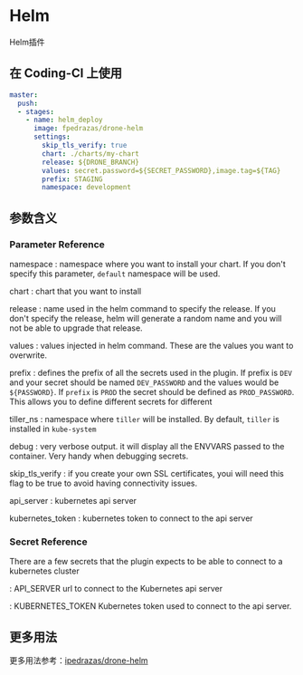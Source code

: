 # Helm

Helm插件

## 在 Coding-CI 上使用

```yml
master:
  push:
  - stages:
    - name: helm_deploy
      image: fpedrazas/drone-helm
      settings:
        skip_tls_verify: true
        chart: ./charts/my-chart
        release: ${DRONE_BRANCH}
        values: secret.password=${SECRET_PASSWORD},image.tag=${TAG}
        prefix: STAGING
        namespace: development

```

## 参数含义

### Parameter Reference

namespace
: namespace where you want to install your chart. If you don't specify this parameter, `default` namespace will be used.

chart
: chart that you want to install

release
: name used in the helm command to specify the release. If you don't specify the release, helm will generate a random name and you will not be able to upgrade that release.

values
: values injected in helm command. These are the values you want to overwrite.

prefix
: defines the prefix of all the secrets used in the plugin. If prefix is `DEV` and your secret should be named `DEV_PASSWORD` and the values would be `${PASSWORD}`. If `prefix` is `PROD` the secret should be defined as `PROD_PASSWORD`. This allows you to define different secrets for different

tiller_ns
: namespace where `tiller` will be installed. By default, `tiller` is installed in `kube-system`

debug
: very verbose output. it will display all the ENVVARS passed to the container. Very handy when debugging secrets.

skip_tls_verify
: if you create your own SSL certificates, youi will need this flag to be true to avoid having connectivity issues.

api_server
: kubernetes api server

kubernetes_token
: kubernetes token to connect to the api server

### Secret Reference

There are a few secrets that the plugin expects to be able to connect to a kubernetes cluster

: API_SERVER url to connect to the Kubernetes api server

: KUBERNETES_TOKEN Kubernetes token used to connect to the api server.

## 更多用法

更多用法参考：[ipedrazas/drone-helm](https://github.com/ipedrazas/drone-helm)
